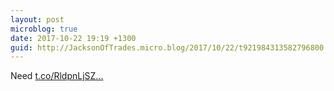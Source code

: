 ```yaml
---
layout: post
microblog: true
date: 2017-10-22 19:19 +1300
guid: http://JacksonOfTrades.micro.blog/2017/10/22/t921984313582796800.html
---
```

Need [t.co/RldpnLjSZ...](https://t.co/RldpnLjSZR)

